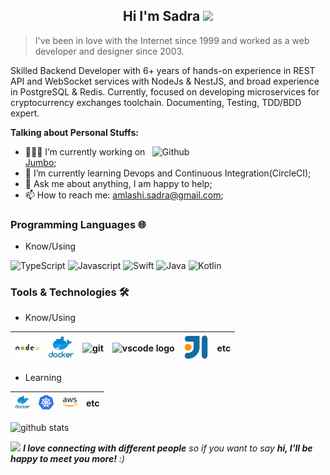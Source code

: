 <h2 align="Center">  Hi I'm Sadra <img src="https://media.giphy.com/media/WUlplcMpOCEmTGBtBW/giphy.gif" width="30"> </h3>

> I've been in love with the Internet since 1999 and worked as a web developer and designer since 2003.

Skilled Backend Developer with 6+ years of hands-on experience in REST API and WebSocket services with NodeJs & NestJS, and broad experience in PostgreSQL & Redis. Currently, focused on developing microservices for cryptocurrency exchanges toolchain. Documenting, Testing, TDD/BDD expert.

<!-- Talking about you -->

**Talking about Personal Stuffs:**

<!-- Any image aligned to the right. Beware the width -->
<img width="55%" align="right" alt="Github" src="https://raw.githubusercontent.com/onimur/.github/master/.resources/git-header.svg" />

-   👨🏽‍💻 I’m currently working on [Jumbo](https://Jumbo.com/);
-   🌱 I’m currently learning Devops and Continuous Integration(CircleCI);
-   💬 Ask me about anything, I am happy to help;
-   📫 How to reach me: amlashi.sadra@gmail.com;

### Programming Languages 🌐

-   Know/Using

![TypeScript](https://img.shields.io/badge/Typescript-white?style=for-the-badge&logo=typescript)
![Javascript](https://img.shields.io/badge/Javascript-white?style=for-the-badge&logo=javascript)
![Swift](https://img.shields.io/badge/Swift-white?style=for-the-badge&logo=swift)
![Java](https://img.shields.io/badge/Java-white?style=for-the-badge&logo=java)
![Kotlin](https://img.shields.io/badge/Kotlin-white?style=for-the-badge&logo=kotlin)


### Tools & Technologies 🛠️

- Know/Using

| <img src="https://raw.githubusercontent.com/devicons/devicon/3b40f5c4cc89355edb33e86a93e919dd25c36a81/icons/nodejs/nodejs-original-wordmark.svg" alt="nodejs" width="40" height="40"/> | <img src="https://raw.githubusercontent.com/github/explore/80688e429a7d4ef2fca1e82350fe8e3517d3494d/topics/docker/docker.png" alt="docker" width="40"> | <img src="https://raw.githubusercontent.com/Delta456/Delta456/master/img/git.png" alt="git" width="40"> | <img src="https://raw.githubusercontent.com/Delta456/Delta456/master/img/vscode.png" alt="vscode logo" width="40"> | <img src="https://raw.githubusercontent.com/devicons/devicon/3b40f5c4cc89355edb33e86a93e919dd25c36a81/icons/intellij/intellij-original.svg" alt="intellij" width="40"> | etc |
| -------------------------------------------------------------------------------------------------------------------------------------------------------------------------------------- | ------------------------------------------------------------------------------------------------------------------------------------------------------ | ------------------------------------------------------------------------------------------------------- | ------------------------------------------------------------------------------------------------------------------ | ---------------------------------------------------------------------------------------------------------------------------------------------------------------------- | --- |

- Learning

| <img src="https://raw.githubusercontent.com/github/explore/80688e429a7d4ef2fca1e82350fe8e3517d3494d/topics/docker/docker.png" alt="docker logo" width="24"> | <img src="https://raw.githubusercontent.com/github/explore/80688e429a7d4ef2fca1e82350fe8e3517d3494d/topics/kubernetes/kubernetes.png" alt="kubernetes logo" width="24"> | <img src="https://raw.githubusercontent.com/Delta456/Delta456/master/img/aws.png" alt="aws logo" width="24"> | etc |
| ----------------------------------------------------------------------------------------------------------------------------------------------------------- | ----------------------------------------------------------------------------------------------------------------------------------------------------------------------- | ------------------------------------------------------------------------------------------------------------ | --- |



![github stats](https://github-readme-stats.vercel.app/api?username=sadra&show_icons=true)

<img src="https://media.giphy.com/media/LnQjpWaON8nhr21vNW/giphy.gif" width="60"> <em><b>I love connecting with different people</b> so if you want to say <b>hi, I'll be happy to meet you more!</b> :)</em>

<!--
**sadra/sadra** is a ✨ _special_ ✨ repository because its `README.md` (this file) appears on your GitHub profile.

Here are some ideas to get you started:

- 🔭 I’m currently working on ...
- 🌱 I’m currently learning ...
- 👯 I’m looking to collaborate on ...
- 🤔 I’m looking for help with ...
- 💬 Ask me about ...
- 📫 How to reach me: ...
- 😄 Pronouns: ...
- ⚡ Fun fact: ...
-->

